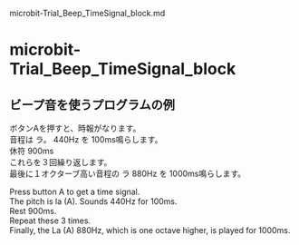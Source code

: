 microbit-Trial_Beep_TimeSignal_block.md  

# microbit-Trial_Beep_TimeSignal_block  

## ビープ音を使うプログラムの例  

  ボタンAを押すと、時報がなります。  
    音程は ラ。 440Hz を 100ms鳴らします。  
    休符 900ms  
    これらを３回繰り返します。  
    最後に１オクターブ高い音程の ラ 880Hz を 1000ms鳴らします。  



  Press button A to get a time signal.    
    The pitch is la (A). Sounds 440Hz for 100ms.  
    Rest 900ms.  
    Repeat these 3 times.  
    Finally, the La (A) 880Hz, which is one octave higher, is played for 1000ms.  
